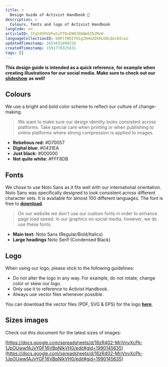 ```yaml
---
title: >
  Design Guide of Activist Handbook 🎨
description: >
  Colours, fonts and logo of Activist Handbook
langCode: en
articleID: 3fgh95RVUFwtuTTOvEN01RbNm6INJMzH
languageCollectionID: b0PlfWOIfH1gZ6HmZDk0LG0LQwiNIcwz
updatedTimestamp: 1653651899226
createdTimestamp: 1591778325831
tags: []
---
```


**This design guide is intended as a quick reference, for example when creating illustrations for our social media. Make sure to check out our** [**slideshow**](https://app.pitch.com/app/presentation/64eed5ef-284c-49ed-babe-a549a3247b38/d4eeacde-c563-4631-9b24-c04f84a331d9) **as well!**

## Colours

We use a bright and bold color scheme to reflect our culture of change-making.

> We want to make sure our design identity looks consistent across platforms. Take special care when printing or when publishing to online platforms where strong compression is applied to images.

-   **Rebelious red:** #D70057
-   **Digital blue:** #0431EA
-   **Just black:** #000000
-   **Not quite white:** #FFF8DB

## Fonts

We chose to use Noto Sans as it fits well with our international orientation. Noto Sans was specifically designed to look consistent across different character sets. It is available for almost 100 different languages. The font is free to [**download**](https://www.google.com/get/noto/).

> On our website we don't use our custom fonts in order to enhance page load speed. In our graphics on social media, however, we do use these fonts.

-   **Main text:** Noto Sans (Regular/Bold/Italics)
-   **Large headings** Noto Serif (Condensed Black)

## Logo

When using our logo, please stick to the following guidelines:

-   Do not alter the logo in any way. For example, do not rotate, change color or skew our logo.
-   Only use it to reference to Activist Handbook.
-   Always use vector files whenever possible.

You can download the vector files (PDF, SVG & EPS) for the logo [**here**](https://drive.google.com/drive/folders/1cwsAev-x6x5_2YTRb11kL4knRP19vIuu?usp=sharing).

## Sizes images

Check out this document for the latest sizes of images:

[https://docs.google.com/spreadsheets/d/16zR402-MriVnvXcPk-1JpOUwwfAJvYGF16VBpNlkVH0/edit#gid=1990145635](https://docs.google.com/spreadsheets/d/16zR402-MriVnvXcPk-1JpOUwwfAJvYGF16VBpNlkVH0/edit#gid=1990145635)